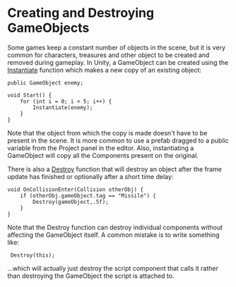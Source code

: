 Creating and Destroying GameObjects
===================================


Some games keep a constant number of objects in the scene, but it is very common for characters, treasures and other object to be created and removed during gameplay. In Unity, a GameObject can be created using the [Instantiate](ScriptRef:Object.Instantiate.html) function which makes a new copy of an existing object:



````
public GameObject enemy;

void Start() {
	for (int i = 0; i < 5; i++) {
		Instantiate(enemy);
	}
}

````

Note that the object from which the copy is made doesn't have to be present in the scene. It is more common to use a prefab dragged to a public variable from the Project panel in the editor. Also, instantiating a GameObject will copy all the Components present on the original.

There is also a [Destroy](ScriptRef:Object.Destroy.html) function that will destroy an object after the frame update has finished or optionally after a short time delay:



````
void OnCollisionEnter(Collision otherObj) {
    if (otherObj.gameObject.tag == "Missile") {
        Destroy(gameObject,.5f);
    }
}

````

Note that the Destroy function can destroy individual components without affecting the GameObject itself. A common mistake is to write something like:


	 Destroy(this);

...which will actually just destroy the script component that calls it rather than destroying the GameObject the script is attached to.
